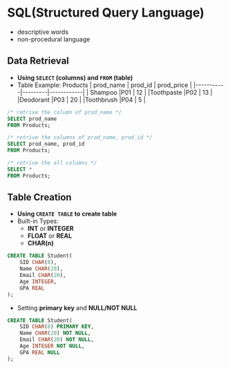 # SQL(Structured Query Language)
- descriptive words
- non-procedural language

## Data Retrieval
- **Using `SELECT` (columns) and `FROM` (table)**
- Table Example: Products
  | prod_name | prod_id | prod_price |
  |-----------|---------|------------|
  | Shampoo   |P01      | 12         |
  |Toothpaste |P02      | 13         |
  |Deodorant  |P03      | 20         |
  |Toothbrush |P04      | 5          |
```sql
/* retrive the column of prod_name */
SELECT prod_name
FROM Products;
```
```sql
/* retrive the columns of prod_name, prod_id */
SELECT prod_name, prod_id
FROM Products;
```

```sql
/* retrive the all columns */
SELECT *
FROM Products;
```
## Table Creation
- **Using `CREATE TABLE` to create table**
- Built-in Types:
  - **INT** or **INTEGER**
  - **FLOAT** or **REAL**
  - **CHAR(n)**
```sql
CREATE TABLE Student(
    SID CHAR(8),
    Name CHAR(20),
    Email CHAR(20),
    Age INTEGER,
    GPA REAL
);
```
- Setting **primary key** and **NULL/NOT NULL**
```sql
CREATE TABLE Student(
    SID CHAR(8) PRIMARY KEY,
    Name CHAR(20) NOT NULL,
    Email CHAR(20) NOT NULL,
    Age INTEGER NOT NULL,
    GPA REAL NULL
);
```
